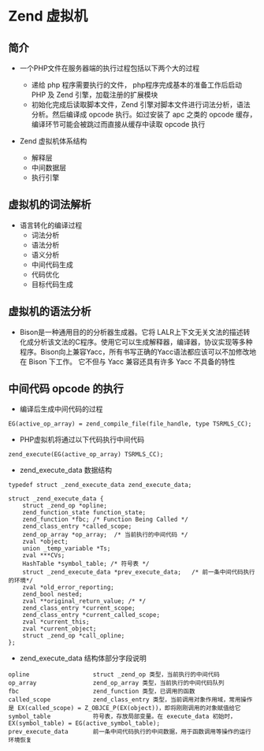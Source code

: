 Zend 虚拟机
===

简介
---

+ 一个PHP文件在服务器端的执行过程包括以下两个大的过程
  + 递给 php 程序需要执行的文件， php程序完成基本的准备工作后启动 PHP 及 Zend 引擎，加载注册的扩展模块
  + 初始化完成后读取脚本文件，Zend 引擎对脚本文件进行词法分析，语法分析。然后编译成 opcode 执行。如过安装了 apc 之类的 opcode 缓存，编译环节可能会被跳过而直接从缓存中读取 opcode 执行

+ Zend 虚拟机体系结构
  + 解释层
  + 中间数据层
  + 执行引擎

虚拟机的词法解析
---

+ 语言转化的编译过程
  + 词法分析
  + 语法分析
  + 语义分析
  + 中间代码生成
  + 代码优化
  + 目标代码生成

虚拟机的语法分析
---

+ Bison是一种通用目的的分析器生成器。它将 LALR上下文无关文法的描述转化成分析该文法的C程序。使用它可以生成解释器，编译器，协议实现等多种程序。Bison向上兼容Yacc，所有书写正确的Yacc语法都应该可以不加修改地在 Bison 下工作。 它不但与 Yacc 兼容还具有许多 Yacc 不具备的特性

中间代码 opcode 的执行
---

+ 编译后生成中间代码的过程
```
EG(active_op_array) = zend_compile_file(file_handle, type TSRMLS_CC);
```

+ PHP虚拟机将通过以下代码执行中间代码
```
zend_execute(EG(active_op_array) TSRMLS_CC);
```

+ zend_execute_data 数据结构
```
typedef struct _zend_execute_data zend_execute_data;
 
struct _zend_execute_data {
    struct _zend_op *opline;
    zend_function_state function_state;
    zend_function *fbc; /* Function Being Called */
    zend_class_entry *called_scope; 
    zend_op_array *op_array;  /* 当前执行的中间代码 */
    zval *object;
    union _temp_variable *Ts;
    zval ***CVs;
    HashTable *symbol_table; /* 符号表 */
    struct _zend_execute_data *prev_execute_data;   /* 前一条中间代码执行的环境*/
    zval *old_error_reporting;
    zend_bool nested;
    zval **original_return_value; /* */
    zend_class_entry *current_scope;
    zend_class_entry *current_called_scope;
    zval *current_this;
    zval *current_object;
    struct _zend_op *call_opline;
};
```

+ zend_execute_data 结构体部分字段说明
```
opline                  struct _zend_op 类型，当前执行的中间代码
op_array                zend_op_array 类型，当前执行的中间代码队列
fbc                     zend_function 类型，已调用的函数
called_scope            zend_class_entry 类型，当前调用对象作用域，常用操作是 EX(called_scope) = Z_OBJCE_P(EX(object))，即将刚刚调用的对象赋值给它
symbol_table            符号表，存放局部变量。在 execute_data 初始时，EX(symbol_table) = EG(active_symbol_table);
prev_execute_data       前一条中间代码执行的中间数据，用于函数调用等操作的运行环境恢复
```
